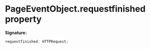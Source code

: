 # PageEventObject.requestfinished property

**Signature:**

```typescript
requestfinished: HTTPRequest;
```
